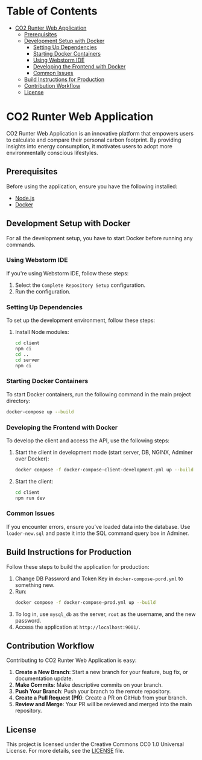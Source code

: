 # Table of Contents

- [CO2 Runter Web Application](#co2-runter-web-application)
    - [Prerequisites](#prerequisites)
    - [Development Setup with Docker](#development-setup-with-docker)
        - [Setting Up Dependencies](#setting-up-dependencies)
        - [Starting Docker Containers](#starting-docker-containers)
        - [Using Webstorm IDE](#using-webstorm-ide)
        - [Developing the Frontend with Docker](#developing-the-frontend-with-docker)
        - [Common Issues](#common-issues)
    - [Build Instructions for Production](#build-instructions-for-production)
    - [Contribution Workflow](#contribution-workflow)
    - [License](#license)

# CO2 Runter Web Application

CO2 Runter Web Application is an innovative platform that empowers users to calculate and compare their personal carbon
footprint. By providing insights into energy consumption, it motivates users to adopt more environmentally conscious
lifestyles.

## Prerequisites

Before using the application, ensure you have the following installed:

- [Node.js](https://nodejs.org/en/)
- [Docker](https://www.docker.com/)

## Development Setup with Docker

For all the development setup, you have to start Docker before running any commands.

### Using Webstorm IDE

If you're using Webstorm IDE, follow these steps:

1. Select the `Complete Repository Setup` configuration.
2. Run the configuration.

### Setting Up Dependencies

To set up the development environment, follow these steps:

1. Install Node modules:
    ```bash
    cd client
    npm ci
    cd ..
    cd server
    npm ci
    ```

### Starting Docker Containers

To start Docker containers, run the following command in the main project directory:

```bash
docker-compose up --build
```

### Developing the Frontend with Docker

To develop the client and access the API, use the following steps:

1. Start the client in development mode (start server, DB, NGINX, Adminer over Docker):
    ```bash
    docker compose -f docker-compose-client-development.yml up --build
    ```

2. Start the client:
    ```bash
    cd client
    npm run dev
    ```

### Common Issues

If you encounter errors, ensure you've loaded data into the database. Use `loader-new.sql` and paste it into the SQL
command query box in Adminer.

## Build Instructions for Production

Follow these steps to build the application for production:

1. Change DB Password and Token Key in `docker-compose-pord.yml` to something new.
2. Run:
    ```bash
    docker compose -f docker-compose-prod.yml up --build
    ```
3. To log in, use `mysql_db` as the server, `root` as the username, and the new password.
4. Access the application at `http://localhost:9001/`.

## Contribution Workflow

Contributing to CO2 Runter Web Application is easy:

1. **Create a New Branch**: Start a new branch for your feature, bug fix, or documentation update.
2. **Make Commits**: Make descriptive commits on your branch.
3. **Push Your Branch**: Push your branch to the remote repository.
4. **Create a Pull Request (PR)**: Create a PR on GitHub from your branch.
5. **Review and Merge**: Your PR will be reviewed and merged into the main repository.

## License

This project is licensed under the Creative Commons CC0 1.0 Universal License. For more details, see
the [LICENSE](https://github.com/stadt-karlsruhe/CO2-Runter?tab=CC0-1.0-1-ov-file) file.